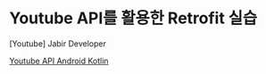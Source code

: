 # Youtube API를 활용한 Retrofit 실습

[Youtube] Jabir Developer

[Youtube API Android Kotlin](https://www.youtube.com/playlist?list=PL4A8jtujBZR2LFIeOGmfJ1z22qqedK0-3)
